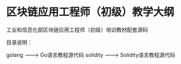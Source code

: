 # 区块链应用工程师（初级）教学大纲

工业和信息化部区块链应用工程师（初级）培训教材配套源码

目录说明：

golang ---> Go语言教程源代码
solidity ---> Solidity语言教程源代码
